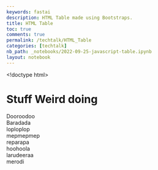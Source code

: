 ```yaml
---
keywords: fastai
description: HTML Table made using Bootstraps.
title: HTML Table
toc: true
comments: true
permalink: /techtalk/HTML_Table
categories: [techtalk]
nb_path: _notebooks/2022-09-25-javascript-table.ipynb
layout: notebook
---
```


<!--
#################################################
### THIS FILE WAS AUTOGENERATED! DO NOT EDIT! ###
#################################################
# file to edit: _notebooks/2022-09-25-javascript-table.ipynb
-->

<div class="container" id="notebook-container">
        
<div class="cell border-box-sizing text_cell rendered"><div class="inner_cell">
<div class="text_cell_render border-box-sizing rendered_html">
<link href="https://cdn.jsdelivr.net/npm/bootstrap@5.0.2/dist/css/bootstrap.min.css" rel="stylesheet" integrity="sha384-EVSTQN3/azprG1Anm3QDgpJLIm9Nao0Yz1ztcQTwFspd3yD65VohhpuuCOmLASjC" crossorigin="anonymous">

<p>&lt;!doctype html&gt;</p>
<html lang="en">
  <head>
    <meta charset="utf-8">
    <meta name="viewport" content="width=device-width, initial-scale=1">

  <link href="https://cdn.jsdelivr.net/npm/bootstrap@5.0.2/dist/css/bootstrap.min.css" rel="stylesheet" integrity="sha384-EVSTQN3/azprG1Anm3QDgpJLIm9Nao0Yz1ztcQTwFspd3yD65VohhpuuCOmLASjC" crossorigin="anonymous">

   <title>Doing weird Stuff </title>
  </head>
  <body>
    <h1>Stuff Weird doing</h1>

   <script src="https://cdn.jsdelivr.net/npm/bootstrap@5.0.2/dist/js/bootstrap.bundle.min.js" integrity="sha384-MrcW6ZMFYlzcLA8Nl+NtUVF0sA7MsXsP1UyJoMp4YLEuNSfAP+JcXn/tWtIaxVXM" crossorigin="anonymous"></script>

   <script src="https://cdn.jsdelivr.net/npm/@popperjs/core@2.9.2/dist/umd/popper.min.js" integrity="sha384-IQsoLXl5PILFhosVNubq5LC7Qb9DXgDA9i+tQ8Zj3iwWAwPtgFTxbJ8NT4GN1R8p" crossorigin="anonymous"></script>
   <script src="https://cdn.jsdelivr.net/npm/bootstrap@5.0.2/dist/js/bootstrap.min.js" integrity="sha384-cVKIPhGWiC2Al4u+LWgxfKTRIcfu0JTxR+EQDz/bgldoEyl4H0zUF0QKbrJ0EcQF" crossorigin="anonymous"></script>
  </body>
</html><div class="container">
  <div class="row row-cols-3">
    <div class="col">
      Dooroodoo
    </div>
    <div class="col">
      Baradada
    </div>
    <div class="col">
      loploplop
    </div>
    <div class="col">
      mepmepmep
    </div>
    <div class="col">
      reparapa
    </div>
    <div class="col">
      hoohoola
    </div>
    <div class="col">
      larudeeraa
    </div>
    <div class="col">
      merodi
    </div>
  </div>
</div>
</div>
</div>
</div>
</div>
 

